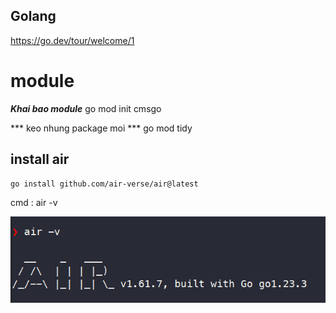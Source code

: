 ## Golang

https://go.dev/tour/welcome/1


# module
***Khai bao module***
go mod init cmsgo

*** keo nhung package moi ***
go mod tidy

## install air

```bash
go install github.com/air-verse/air@latest
```
cmd : air -v

![install air success](image-1.png)
